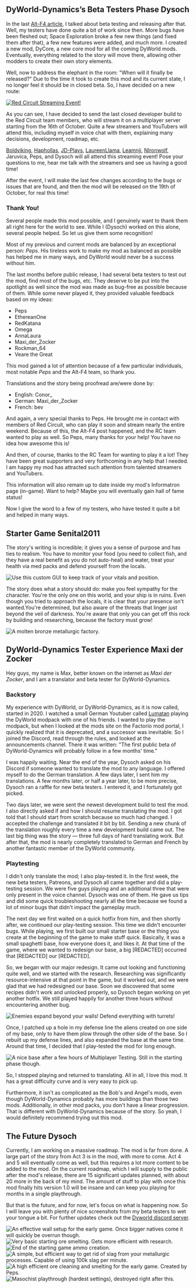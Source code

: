 ## DyWorld-Dynamics’s Beta Testers Phase <author>Dysoch</author>

In the last [Alt-F4 article](https://alt-f4.blog/ALTF4-43/), I talked about beta testing and releasing after that. Well, my testers have done quite a bit of work since then. More bugs have been fleshed out; Space Exploration broke a few new things (and fixed them after that), a few new features were added, and much more. I created a new mod, DyCore, a new core mod for all the coming DyWorld mods. Eventually, everything related to the story will move there, allowing other modders to create their own story elements.

Well, now to address the elephant in the room: "When will it finally be released?" Due to the time it took to create this mod and its current state, I no longer feel it should be in closed beta. So, I have decided on a new route:

[![Red Circuit Streaming Event!](DyWorld3.png)](https://discord.red-circuit.org)

As you can see, I have decided to send the last closed developer build to the Red Circuit team members, who will stream it on a multiplayer server starting from the 16th of October. Quite a few streamers and YouTubers will attend this, including myself in voice chat with them, explaining many decisions, development, roadmap, etc.

[Boldviking](https://boldviking.red-circuit.org), [Haphollas](https://haphollas.red-circuit.org), [JD-Plays](https://jdplays.red-circuit.org), [LaureenLlama](https://laureenLlama.red-circuit.org), [Leamnji](https://Leamnji.red-circuit.org), [NIronwolf](https://nironwolf.red-circuit.org), Jaruvica, Peps, and Dysoch will all attend this streaming event! Pose your questions to me, hear me talk with the streamers and see us having a good time!

After the event, I will make the last few changes according to the bugs or issues that are found, and then the mod will be released on the 19th of October, for real this time!

### Thank You!

Several people made this mod possible, and I genuinely want to thank them all right here for the world to see. While I (Dysoch) worked on this alone, several people helped. So let us give them some recognition!

Most of my previous and current mods are balanced by an exceptional person: *Peps*. His tireless work to make my mod as balanced as possible has helped me in many ways, and DyWorld would never be a success without him.

The last months before public release, I had several beta testers to test out the mod, find most of the bugs, etc. They deserve to be put into the spotlight as well since the mod was made as bug-free as possible because of them. While some never played it, they provided valuable feedback based on my ideas:

- Peps
- EthereanOne
- RedKatana
- Omega
- AnnaLaura
- Maxi_der_Zocker
- Rockman_64
- Veare the Great

This mod gained a lot of attention because of a few particular individuals, most notable *Peps* and the Alt-F4 team, so thank you.

Translations and the story being proofread are/were done by:

- English: Conor_
- German: Maxi_der_Zocker
- French: bev

And again, a very special thanks to Peps. He brought me in contact with members of Red Circuit, who can play it soon and stream nearly the entire weekend. Because of this, the Alt-F4 post happened, and the RC team wanted to play as well. So Peps, many thanks for your help! You have no idea how awesome this is!

And then, of course, thanks to the RC Team for wanting to play it a lot! They have been great supporters and very forthcoming in any help that I needed. I am happy my mod has attracted such attention from talented streamers and YouTubers.

This information will also remain up to date inside my mod's Informatron page (in-game). Want to help? Maybe you will eventually gain hall of fame status!

Now I give the word to a few of my testers, who have tested it quite a bit and helped in many ways.

## Starter Game <author>Senital2011</author>

The story's writing is incredible; it gives you a sense of purpose and has ties to realism. You have to monitor your food (you need to collect fish, and they have a real benefit as you do not auto-heal) and water, treat your health via med packs and defend yourself from the locals.

![Use this custom GUI to keep track of your vitals and position.](Dyworld-01.png)

The story does what a story should do: make you feel sympathy for the character. You're the only one on this world, and your ship is in ruins. Even though you tried to approach the locals, it is clear that your presence isn't wanted.You're determined, but also aware of the threats that linger just beyond the veil of darkness. You're aware that only you can get off this rock by building and researching, because the factory must grow!

![A molten bronze metallurgic factory.](Dyworld-09.png)

## DyWorld-Dynamics Tester Experience <author>Maxi der Zocker</author>

Hey guys, my name is Max, better known on the internet as *Maxi der Zocker*, and I am a translator and beta tester for DyWorld-Dynamics.

### Backstory

My experience with DyWorld, or DyWorld-Dynamics, as it is now called, started in 2020. I watched a small German Youtuber called [Lumatan](https://www.youtube.com/playlist?list=PLEui1S1GUHOMKnVrLjgybKRKzBNMIHTfk) playing the DyWorld modpack with one of his friends. I wanted to play the modpack, but when I looked at the mods site on the Factorio mod portal, I quickly realized that it is deprecated, and a successor was inevitable. So I joined the Discord, read through the rules, and looked at the announcements channel. There it was written: "The first public beta of DyWorld-Dynamics will probably follow in a few months' time."

I was happily waiting. Near the end of the year, Dysoch asked on his Discord if someone wanted to translate the mod to any language. I offered myself to do the German translation. A few days later, I sent him my translations. A few months later, or half a year later, to be more precise, Dysoch ran a raffle for new beta testers. I entered it, and I fortunately got picked.

Two days later, we were sent the newest development build to test the mod. I also directly asked if and how I should resume translating the mod. I got told that I should start from scratch because so much had changed. I accepted the challenge and translated it bit by bit. Sending a new chunk of the translation roughly every time a new development build came out. The last big thing was the story — three full days of hard translating work. But after that, the mod is nearly completely translated to German and French by another fantastic member of the DyWorld community.

### Playtesting

I didn't only translate the mod; I also play-tested it. In the first week, the new beta testers, Patreons, and Dysoch all came together and did a play-testing session. We were five guys playing and an additional three that were only present in the voice channel. Dysoch was one of them. He gave us tips and did some quick troubleshooting nearly all the time because we found a lot of minor bugs that didn't impact the gameplay much.

The next day we first waited on a quick hotfix from him, and then shortly after, we continued our play-testing session. This time we didn't encounter bugs. While playing, we first built our small starter base or the thing you create at the beginning of the game to make stuff quick. Basically, it was a small spaghetti base, how everyone does it, and likes it. At that time of the game, where we wanted to redesign our base, a big [REDACTED] occurred that [REDACTED] our [REDACTED].

So, we began with our major redesign. It came out looking and functioning quite well, and we started with the research. Researching was significantly resource-intensive at that point in the game, but it worked out, and we were glad that we had redesigned our base. Soon we discovered that some recipes didn't work and unlocked properly, so Dysoch began working on yet another hotfix. We still played happily for another three hours without encountering another bug.

![Enemies expand beyond your walls! Defend everything with turrets!](Dyworld-02.jpg)

Once, I patched up a hole in my defense line the aliens created on one side of my base, only to have them plow through the other side of the base. So I rebuilt up my defense lines, and also expanded the base at the same time. Around that time, I decided that I play-tested the mod for long enough.

![A nice base after a few hours of Multiplayer Testing. Still in the starting phase though.](Dyworld-03.jpg)

So, I stopped playing and returned to translating. All in all, I love this mod. It has a great difficulty curve and is very easy to pick up.

Furthermore, it isn't as complicated as the Bob's and Angel's mods, even though DyWorld-Dynamics probably has more buildings than those two mods. Additionally, in other mod packs, you don't have a linear progression. That is different with DyWorld-Dynamics because of the story. So yeah, I would definitely recommend trying out this mod.

## The Future <author>Dysoch</author>

Currently, I am working on a massive roadmap. The mod is far from done. A large part of the story from Act 3 is in the mod, with more to come. Act 4 and 5 will eventually come as well, but this requires a lot more content to be added to the mod. On the current roadmap, which I will supply to the public after the mod's release, there are 15 significant updates planned, with about 20 more in the back of my mind. The amount of stuff to play with once this mod finally hits version 1.0 will be insane and can keep you playing for months in a single playthrough.

But that is the future, and for now, let's focus on what is happening now. So I will leave you with plenty of nice screenshots from my beta testers to wet your tongue a bit. For further updates check out the [Dyworld discord server](https://discord.com/invite/yHJaZrq5Ww).

![An effective wall setup for the early game. Once bigger natives come it will quickly be overrun though.](Dyworld-05.jpg)
![Very basic starting ore smelting. Gets more efficient with research.](Dyworld-06.jpg)
![End of the starting game ammo creation.](Dyworld-07.jpg)
![A simple, but efficient way to get rid of slag from your metallurgic processes. Capable of using 100k slag per minute.](Dyworld-08.png)
![A high efficient ore cleaning and smelting for the early game. Created by Peps.](Dyworld-10.jpg)
![Masochist playthrough (hardest settings), destroyed right after this.](Dyworld-04.jpg)
